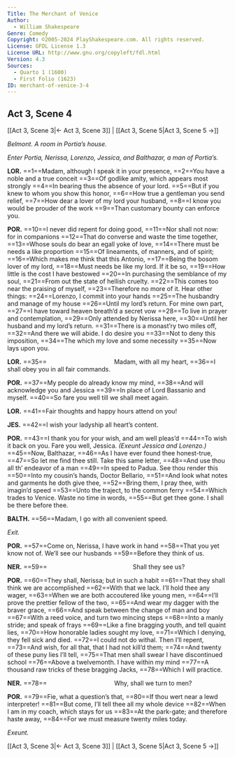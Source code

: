 ```yaml
---
Title: The Merchant of Venice
Author: 
  - William Shakespeare
Genre: Comedy
Copyright: ©2005-2024 PlayShakespeare.com. All rights reserved.
License: GFDL License 1.3
License URL: http://www.gnu.org/copyleft/fdl.html
Version: 4.3
Sources:
  - Quarto 1 (1600)
  - First Folio (1623)
ID: merchant-of-venice-3-4
---
```


## Act 3, Scene 4
[[Act 3, Scene 3|← Act 3, Scene 3]] | [[Act 3, Scene 5|Act 3, Scene 5 →]]

*Belmont. A room in Portia’s house.*

*Enter Portia, Nerissa, Lorenzo, Jessica, and Balthazar, a man of Portia’s.*

**LOR.**
==1==Madam, although I speak it in your presence,
==2==You have a noble and a true conceit
==3==Of godlike amity, which appears most strongly
==4==In bearing thus the absence of your lord.
==5==But if you knew to whom you show this honor,
==6==How true a gentleman you send relief,
==7==How dear a lover of my lord your husband,
==8==I know you would be prouder of the work
==9==Than customary bounty can enforce you.

**POR.**
==10==I never did repent for doing good,
==11==Nor shall not now: for in companions
==12==That do converse and waste the time together,
==13==Whose souls do bear an egall yoke of love,
==14==There must be needs a like proportion
==15==Of lineaments, of manners, and of spirit;
==16==Which makes me think that this Antonio,
==17==Being the bosom lover of my lord,
==18==Must needs be like my lord. If it be so,
==19==How little is the cost I have bestowed
==20==In purchasing the semblance of my soul,
==21==From out the state of hellish cruelty.
==22==This comes too near the praising of myself,
==23==Therefore no more of it. Hear other things:
==24==Lorenzo, I commit into your hands
==25==The husbandry and manage of my house
==26==Until my lord’s return. For mine own part,
==27==I have toward heaven breath’d a secret vow
==28==To live in prayer and contemplation,
==29==Only attended by Nerissa here,
==30==Until her husband and my lord’s return.
==31==There is a monast’ry two miles off,
==32==And there we will abide. I do desire you
==33==Not to deny this imposition,
==34==The which my love and some necessity
==35==Now lays upon you.

**LOR.**
==35==           Madam, with all my heart,
==36==I shall obey you in all fair commands.

**POR.**
==37==My people do already know my mind,
==38==And will acknowledge you and Jessica
==39==In place of Lord Bassanio and myself.
==40==So fare you well till we shall meet again.

**LOR.**
==41==Fair thoughts and happy hours attend on you!

**JES.**
==42==I wish your ladyship all heart’s content.

**POR.**
==43==I thank you for your wish, and am well pleas’d
==44==To wish it back on you. Fare you well, Jessica.
*(Exeunt Jessica and Lorenzo.)*
==45==Now, Balthazar,
==46==As I have ever found thee honest-true,
==47==So let me find thee still. Take this same letter,
==48==And use thou all th’ endeavor of a man
==49==In speed to Padua. See thou render this
==50==Into my cousin’s hands, Doctor Bellario,
==51==And look what notes and garments he doth give thee,
==52==Bring them, I pray thee, with imagin’d speed
==53==Unto the traject, to the common ferry
==54==Which trades to Venice. Waste no time in words,
==55==But get thee gone. I shall be there before thee.

**BALTH.**
==56==Madam, I go with all convenient speed.

*Exit.*

**POR.**
==57==Come on, Nerissa, I have work in hand
==58==That you yet know not of. We’ll see our husbands
==59==Before they think of us.

**NER.**
==59==              Shall they see us?

**POR.**
==60==They shall, Nerissa; but in such a habit
==61==That they shall think we are accomplished
==62==With that we lack. I’ll hold thee any wager,
==63==When we are both accoutered like young men,
==64==I’ll prove the prettier fellow of the two,
==65==And wear my dagger with the braver grace,
==66==And speak between the change of man and boy
==67==With a reed voice, and turn two mincing steps
==68==Into a manly stride; and speak of frays
==69==Like a fine bragging youth, and tell quaint lies,
==70==How honorable ladies sought my love,
==71==Which I denying, they fell sick and died.
==72==I could not do withal. Then I’ll repent,
==73==And wish, for all that, that I had not kill’d them;
==74==And twenty of these puny lies I’ll tell,
==75==That men shall swear I have discontinued school
==76==Above a twelvemonth. I have within my mind
==77==A thousand raw tricks of these bragging Jacks,
==78==Which I will practice.

**NER.**
==78==           Why, shall we turn to men?

**POR.**
==79==Fie, what a question’s that,
==80==If thou wert near a lewd interpreter!
==81==But come, I’ll tell thee all my whole device
==82==When I am in my coach, which stays for us
==83==At the park-gate; and therefore haste away,
==84==For we must measure twenty miles today.

*Exeunt.*

[[Act 3, Scene 3|← Act 3, Scene 3]] | [[Act 3, Scene 5|Act 3, Scene 5 →]]
